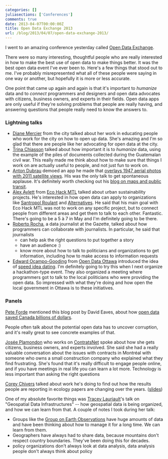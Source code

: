 ```yaml
---
categories: []
juliasections: ['Conferences']
comments: true
date: 2013-04-07T00:00:00Z
title: Open Data Exchange 2013
url: /blog/2013/04/07/open-data-exchange-2013/
---
```


I went to an amazing conference yesterday called [Open Data Exchange](http://odx13.com).

There were so many interesting, thoughtful people who are really
interested in how to make the best use of open data to make things
better. It was the best open data event I've ever been to.
Here's a few things that stood out to me. I've probably misrepresented
what all of these people were saying in one way or another, but
hopefully it is more or less accurate.

One point that came up again and again is that it's important to
*humanize* data and to *connect* programmers and designers and open data
advocates with citizens, business owners, and experts in their fields.
Open data apps are only useful if they're solving problems that people
are really having, and answering questions that people really need to
know the answers to.
<!--more-->


### Lightning talks

* [Diane Mercier](http://dianemercier.com/) from the city talked about
  her work in educating people who work for the city on how to open up
  data. She's amazing and I'm so glad that there are people like her
  advocating for open data at the city.
* [Trina Chiasson](http://trina.ch/) talked about how important it is to
  *humanize* data, using the example of the piles of documents
  collected during the Guatemalan civil war. This really made me think
  about how to make sure that things I work on are actually useful to
  people, and not just fun to work on.
* [Anton Dubrau](http://cat-bus.com) demoed an app he made that
  [overlays 1947 aerial photos with 2011 satellite views](http://www.app.catbus.ca/1947satelliteview/app.html). His was
  the only talk to get spontaneous applause. It's definitely worth
  checking out his [blog on maps and public transit](http://cat-bus.com/).
* [Alex Aylett](http://www.openalex.ca/) from [Eco Hack MTL](http://www.ecohackmtl.org/) 
  talked about urban sustainability projects. He's interested in how open
  data can apply to organizations like [Santropol Roulant](http://santropolroulant.org/site/) and
  [Alternatives](http://www.alternatives.ca/en). He said that his main
  goal with Eco Hack MTL was not to work on any specific project, but to
  connect people from different areas and get them to talk to each
  other. Fantastic. There's going to be a 5 à 7 in May and I'm
  definitely going to be there.
* [Roberto Rocha](http://blogs.montrealgazette.com/author/robertogaz/),
  a data journalist at the Gazette, talked about how programmers can
  collaborate with journalists. In particular, he said that journalists
    * can help ask the right questions to put together a story
    * have an audience :)
    * know more about how to talk to politicians and organizations to
      get information, including how to make access to information
      requests
* [Edward Ocampo-Gooding](http://edwardog.net/) from [Open Data Ottawa](http://blog.opendataottawa.ca/)
  introduced the idea of [speed idea dating](http://www.quora.com/Shopify/We%E2%80%99re-planning-on-throwing-our-first-hack-a-thon-this-year-What-are-the-pros-cons-and-how-can-we-get-the-most-out-of-sponsoring-them). 
  I'm definitely going to try this when I next organize a hackathon-type
  event. They also organized a meeting where programmers got to talk to
  the local politicians who were providing the open data. So impressed
  with what they're doing and how open the local government in Ottawa is
  to these initiatives.

### Panels

[Pete Forde](http://peteforde.com/) mentioned this blog
post by David Eaves, about how [open data saved Canada billions of dollars](http://eaves.ca/2010/04/14/case-study-open-data-and-the-public-purse/).

People often talk about the potential open data has to uncover
corruption, and it's really great to see concrete examples of that.

[Josée Plamondon](http://joseeplamondon.com/) who works on
[ContratsNet](http://contratsnet.wordpress.com/) spoke about how she
gets citizens, business owners, and experts involved. She said she had a
really valuable conversation about the issues with contracts in Montréal
with someone who owns a small construction company who explained what
they find frustrating. She's found that it's really difficult to engage
people online, and if you have meetings in real life you can learn a lot
more. Technology is less important than asking the right questions


[Corey Chivers](http://bayesianbiologist.com/) talked about work he's
doing to find out how the results people are reporting in ecology papers
are changing over the years.
([slides](https://speakerdeck.com/cjbayesian/future-avenues-for-open-data))

One of my absolute favorite things was [Tracey Lauriault](http://datalibre.ca/)'s 
talk on "Geospatial Data Infrastructures" -- how geospatial data is
being organized, and how we can learn from that. A couple of notes I
took during her talk:

* Groups like the [Group on Earth Observations](http://www.earthobservations.org/about_geo.shtml) have
  huge amounts of data and have been thinking about how to manage it for
  a long time. We can learn from them.
* Geographers have always had to share data, because mountains don't
  respect country boundaries. They've been doing this for decades.
* policy organizations don't always look at data analysis, data analysis
  people don't always think about policy

